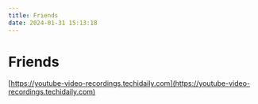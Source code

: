 ```yaml
---
title: Friends
date: 2024-01-31 15:13:18
---
```


# Friends

[https://youtube-video-recordings.techidaily.com](https://youtube-video-recordings.techidaily.com)